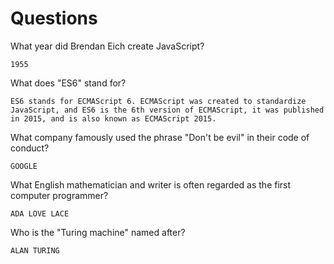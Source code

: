 # Questions

What year did Brendan Eich create JavaScript?

```
1955
```

What does "ES6" stand for?

```
ES6 stands for ECMAScript 6. ECMAScript was created to standardize JavaScript, and ES6 is the 6th version of ECMAScript, it was published in 2015, and is also known as ECMAScript 2015.

```

What company famously used the phrase "Don't be evil" in their code of conduct?

```
GOOGLE
```

What English mathematician and writer is often regarded as the first computer programmer?

```
ADA LOVE LACE
```

Who is the "Turing machine" named after?

```
ALAN TURING
```
